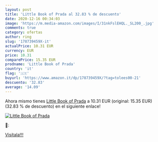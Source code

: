 ```yaml
---
layout: post
title: 'Little Book of Prada al 32.83 % de descuento'
date: 2020-12-16 00:34:03
image: 'https://m.media-amazon.com/images/I/31nkFslEHQL._SL200_.jpg'
comments: true
category: ofertas
author: ring
slug: '178739459X-it'
actualPrice: 10.31 EUR
currency: EUR
price: 10.31
comparePrice: 15.35 EUR
prodname: 'Little Book of Prada'
country: 'it'
flag: '🇮🇹'
buyurl: 'https://www.amazon.it/dp/178739459X/?tag=tolees00-21'
descuento: '32.83'
average: '14.09'
---
```


Ahora mismo tienes [Little Book of Prada](https://www.amazon.it/dp/178739459X/?tag=tolees00-21) a 10.31 EUR (original: 15.35 EUR) (32.83 %  de descuento) en el siguiente enlace!

[![Little Book of Prada](https://m.media-amazon.com/images/I/31nkFslEHQL._SL200_.jpg)](https://www.amazon.it/dp/178739459X/?tag=tolees00-21)

🔎:


[Visítala!!!](https://www.amazon.it/dp/178739459X/?tag=tolees00-21)
